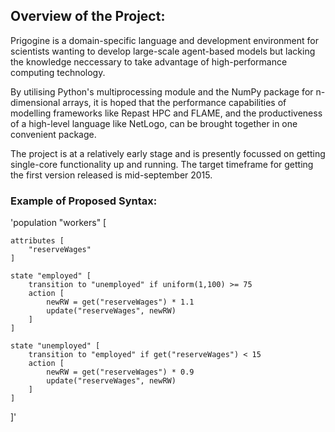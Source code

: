 ## Overview of the Project:

Prigogine is a domain-specific language and development environment for scientists wanting to develop large-scale agent-based models but lacking the knowledge neccessary to take advantage of high-performance computing technology.

By utilising Python's multiprocessing module and the NumPy package for n-dimensional arrays, it is hoped that the performance capabilities of modelling frameworks like Repast HPC and FLAME, and the productiveness of a high-level language like NetLogo, can be brought together in one convenient package.

The project is at a relatively early stage and is presently focussed on getting single-core functionality up and running. The target timeframe for getting the first version released is mid-september 2015.

### Example of Proposed Syntax:

'population "workers" [

    attributes [
        "reserveWages"
    ]

    state "employed" [
        transition to "unemployed" if uniform(1,100) >= 75
        action [
            newRW = get("reserveWages") * 1.1
            update("reserveWages", newRW)
        ]
    ]

    state "unemployed" [
        transition to "employed" if get("reserveWages") < 15
        action [
            newRW = get("reserveWages") * 0.9
            update("reserveWages", newRW)
        ]
    ]

]'


